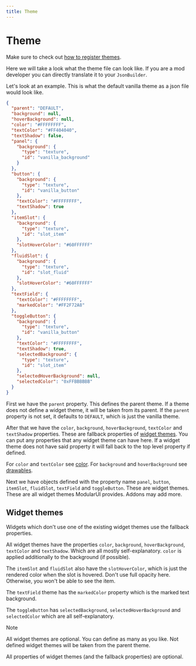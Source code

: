 ```yaml
---
title: Theme
---
```


# Theme

Make sure to check out [how to register themes](../themes.md).

Here we will take a look what the theme file can look like. If you are a mod developer you can directly translate it to
your `JsonBuilder`.

Let's look at an example. This is what the default vanilla theme as a json file would look like.

```json
{
  "parent": "DEFAULT",
  "background": null,
  "hoverBackground": null,
  "color": "#FFFFFFFF",
  "textColor": "#FF404040",
  "textShadow": false,
  "panel": {
    "background": {
      "type": "texture",
      "id": "vanilla_background"
    }
  },
  "button": {
    "background": {
      "type": "texture",
      "id": "vanilla_button"
    },
    "textColor": "#FFFFFFFF",
    "textShadow": true
  },
  "itemSlot": {
    "background": {
      "type": "texture",
      "id": "slot_item"
    },
    "slotHoverColor": "#60FFFFFF"
  },
  "fluidSlot": {
    "background": {
      "type": "texture",
      "id": "slot_fluid"
    },
    "slotHoverColor": "#60FFFFFF"
  },
  "textField": {
    "textColor": "#FFFFFFFF",
    "markedColor": "#FF2F72A8"
  },
  "toggleButton": {
    "background": {
      "type": "texture",
      "id": "vanilla_button"
    },
    "textColor": "#FFFFFFFF",
    "textShadow": true,
    "selectedBackground": {
      "type": "texture",
      "id": "slot_item"
    },
    "selectedHoverBackground": null,
    "selectedColor": "0xFFBBBBBB"
  }
}
```

First we have the `parent` property. This defines the parent theme. If a theme does not define a widget theme, it will
be taken from its parent. If the `parent` property is not set, it defaults to `DEFAULT`, which is just the vanilla theme.

After that we have the `color`, `background`, `hoverBackground`, `textColor` and `textShadow` properties. These are
fallback properties of [widget themes](#widget-themes). You can put any properties that any widget theme can have here.
If a widget theme does not have said property it will fall back to the top level property if defined.

For `color` and `textColor` see [color](./color.md). For `background` and `hoverBackground` see [drawables](./drawable.md).

Next we have objects defined with the property name `panel`, `button`, `itemSlot`, `fluidSlot`, `textField` and `toggleButton`.
These are widget themes. These are all widget themes ModularUI provides. Addons may add more.

## Widget themes

Widgets which don't use one of the existing widget themes use the fallback properties.

All widget themes have the properties `color`, `background`, `hoverBackground`, `textColor` and `textShadow`. Which are
all mostly self-explanatory. `color` is applied additionally to the background (if possible).

The `itemSlot` and `fluidSlot` also have the `slotHoverColor`, which is just the rendered color when the slot is hovered.
Don't use full opacity here. Otherwise, you won't be able to see the item.

The `textField` theme has the `markedColor` property which is the marked text background.

The `toggleButton` has `selectedBackground`, `selectedHoverBackground` and `selectedColor` which are all self-explanatory.

> [!NOTE]
> All widget themes are optional. You can define as many as you like. Not defined widget themes will be taken from the parent theme.
>
> All properties of widget themes (and the fallback properties) are optional.
